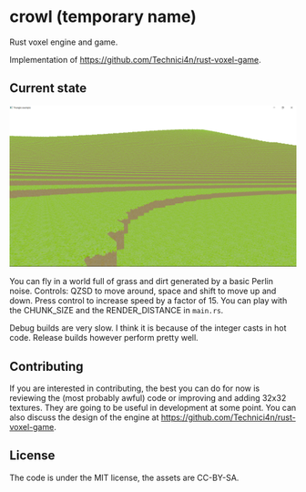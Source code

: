 # crowl (temporary name)
Rust voxel engine and game.

Implementation of https://github.com/Technici4n/rust-voxel-game.

## Current state

![screenshot](screenshot.png)


You can fly in a world full of grass and dirt generated by a basic Perlin noise.
Controls: QZSD to move around, space and shift to move up and down. Press control to increase speed by a factor of 15.
You can play with the CHUNK\_SIZE and the RENDER\_DISTANCE in `main.rs`.

Debug builds are very slow. I think it is because of the integer casts in hot code.
Release builds however perform pretty well.

## Contributing
If you are interested in contributing, the best you can do for now is reviewing the (most probably awful) code or improving and adding 32x32 textures. They are going to be useful in development at some point.
You can also discuss the design of the engine at https://github.com/Technici4n/rust-voxel-game.

## License
The code is under the MIT license, the assets are CC-BY-SA.
